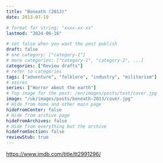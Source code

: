 ```yaml
---
title: "Beneath (2013)"
date: 2013-07-19

# format for string: "xxxx-xx-xx"
lastmod: "2024-06-16"

# set false when you want the post publish
draft: false
# one category: ["category-1"]
# more categories: ["category-1", "category-2", ...]
categories: ["Review drafts"]
# refer to categories
tags: ["adventure", "folklore", "industry", "militarism"]
# seires
series: ["Horror about the earth"]
# Top image for the post: /en/images/posts/test/cover.jpg
image: "/uk/images/posts/beneath-2013/cover.jpg"
# Hide from home and other main page
hideFromCenter: false
# Hide from archive page
hideFromArchives: false
# Hide from everything but the archive
hideFromSection: false
reviewStub: true
---
```

https://www.imdb.com/title/tt2991296/
<!--more-->